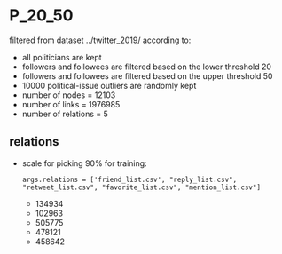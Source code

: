 # P_20_50
filtered from dataset ../twitter_2019/ according to:
- all politicians are kept
- followers and followees are filtered based on the lower threshold 20
- followers and followees are filtered based on the upper threshold 50
- 10000 political-issue outliers are randomly kept
- number of nodes = 12103
- number of links = 1976985
- number of relations = 5

## relations
- scale for picking 90% for training:
    ```shell
    args.relations = ['friend_list.csv', "reply_list.csv", "retweet_list.csv", "favorite_list.csv", "mention_list.csv"]
    ```
    - 134934
    - 102963
    - 505775
    - 478121
    - 458642